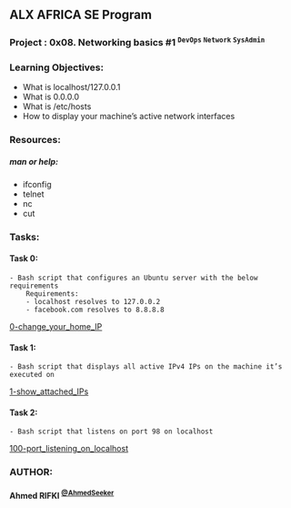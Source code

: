## ALX AFRICA SE Program

### **Project : 0x08. Networking basics #1** <sup> `` DevOps `` `` Network `` `` SysAdmin ``</sup>
### **Learning Objectives:**
 - What is localhost/127.0.0.1
 - What is 0.0.0.0
 - What is /etc/hosts
 - How to display your machine’s active network interfaces

### **Resources:**
##### man or help:
 - ifconfig
 - telnet
 - nc
 - cut

### **Tasks:**

#### **Task 0:**
	- Bash script that configures an Ubuntu server with the below requirements
		Requirements:
		- localhost resolves to 127.0.0.2
		- facebook.com resolves to 8.8.8.8
[0-change_your_home_IP](0-change_your_home_IP)


#### **Task 1:**
	- Bash script that displays all active IPv4 IPs on the machine it’s executed on
[1-show_attached_IPs](1-show_attached_IPs)


#### **Task 2:**
	- Bash script that listens on port 98 on localhost
[100-port_listening_on_localhost](100-port_listening_on_localhost)


### AUTHOR:
#### **Ahmed RIFKI** <sup>[@AhmedSeeker](https://github.com/AhmedSeeker)</sup>
